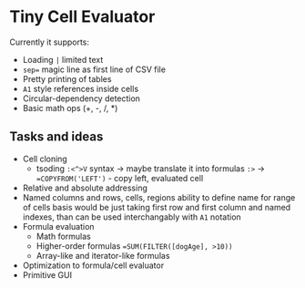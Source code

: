 # Tiny Cell Evaluator

Currently it supports:

* Loading `|` limited text
* `sep=` magic line as first line of CSV file 
* Pretty printing of tables
* `A1` style references inside cells
* Circular-dependency detection
* Basic math ops (+, -, /, *)

## Tasks and ideas

+ Cell cloning
    - tsoding `:<^>V` syntax -> maybe translate it into formulas
        `:>` -> `=COPYFROM('LEFT')` - copy left, evaluated cell
+ Relative and absolute addressing
+ Named columns and rows, cells, regions 
    ability to define name for range of cells
    basis would be just taking first row and first column and named indexes, than can be used interchangably with `A1` notation
+ Formula evaluation
    - Math formulas
    - Higher-order formulas `=SUM(FILTER([dogAge], >10))`
    - Array-like and iterator-like formulas
+ Optimization to formula/cell evaluator
+ Primitive GUI